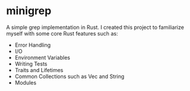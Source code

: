 # minigrep

A simple grep implementation in Rust. I created this project to familiarize myself with some core Rust features such as:
- Error Handling
- I/O
- Environment Variables
- Writing Tests
- Traits and Lifetimes
- Common Collections such as Vec and String
- Modules
